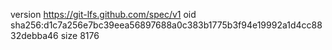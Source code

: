 version https://git-lfs.github.com/spec/v1
oid sha256:d1c7a256e7bc39eea56897688a0c383b1775b3f94e19992a1d4cc8832debba46
size 8176

